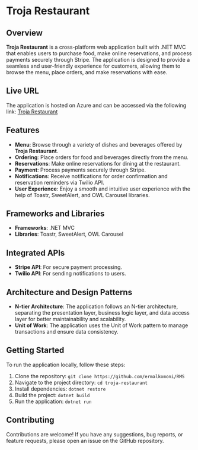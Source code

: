 # **Troja Restaurant**

## **Overview**

**Troja Restaurant** is a cross-platform web application built with .NET MVC that enables users to purchase food, make online reservations, and process payments securely through Stripe. The application is designed to provide a seamless and user-friendly experience for customers, allowing them to browse the menu, place orders, and make reservations with ease.

## **Live URL**

The application is hosted on Azure and can be accessed via the following link: [Troja Restaurant](https://trojarestaurant.azurewebsites.net/)

## **Features**

- **Menu**: Browse through a variety of dishes and beverages offered by **Troja Restaurant**.
- **Ordering**: Place orders for food and beverages directly from the menu.
- **Reservations**: Make online reservations for dining at the restaurant.
- **Payment**: Process payments securely through Stripe.
- **Notifications**: Receive notifications for order confirmation and reservation reminders via Twilio API.
- **User Experience**: Enjoy a smooth and intuitive user experience with the help of Toastr, SweetAlert, and OWL Carousel libraries.

## **Frameworks and Libraries**

- **Frameworks**: .NET MVC
- **Libraries**: Toastr, SweetAlert, OWL Carousel

## **Integrated APIs**

- **Stripe API**: For secure payment processing.
- **Twilio API**: For sending notifications to users.

## **Architecture and Design Patterns**

- **N-tier Architecture**: The application follows an N-tier architecture, separating the presentation layer, business logic layer, and data access layer for better maintainability and scalability.
- **Unit of Work**: The application uses the Unit of Work pattern to manage transactions and ensure data consistency.

## **Getting Started**

To run the application locally, follow these steps:

1. Clone the repository: `git clone https://github.com/ermalkomoni/RMS`
2. Navigate to the project directory: `cd troja-restaurant`
3. Install dependencies: `dotnet restore`
4. Build the project: `dotnet build`
5. Run the application: `dotnet run`

## **Contributing**

Contributions are welcome! If you have any suggestions, bug reports, or feature requests, please open an issue on the GitHub repository.
